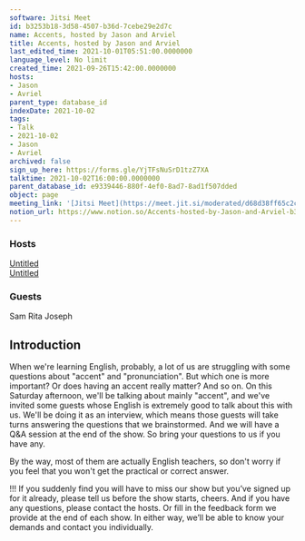 ```yaml
---
software: Jitsi Meet
id: b3253b18-3d58-4507-b36d-7cebe29e2d7c
name: Accents, hosted by Jason and Arviel
title: Accents, hosted by Jason and Arviel
last_edited_time: 2021-10-01T05:51:00.0000000
language_level: No limit
created_time: 2021-09-26T15:42:00.0000000
hosts:
- Jason
- Avriel
parent_type: database_id
indexDate: 2021-10-02
tags:
- Talk
- 2021-10-02
- Jason
- Avriel
archived: false
sign_up_here: https://forms.gle/YjTFsNuSrD1tzZ7XA
talktime: 2021-10-02T16:00:00.0000000
parent_database_id: e9339446-880f-4ef0-8ad7-8ad1f507dded
object: page
meeting_link: '[Jitsi Meet](https://meet.jit.si/moderated/d68d38ff65c2c8bfc93b2aac66e6fc040183b5474419b930922a614765e6e843)'
notion_url: https://www.notion.so/Accents-hosted-by-Jason-and-Arviel-b3253b183d584507b36d7cebe29e2d7c
---
```


###                                                                   Hosts
[Untitled](https://www.notion.so/cb083fc4f0b7459aa5afe1900ef25a1f)   
[Untitled](https://www.notion.so/06eedd6e889c43369b68aa6f0742675b)   

###                                                                  Guests 



Sam
Rita 
Joseph

##                                                  Introduction
When we're learning English, probably, a lot of us are struggling with some questions about "accent" and "pronunciation". But which one is more important? Or does having an accent really matter? And so on. On this Saturday afternoon, we'll be talking about mainly "accent", and we've invited some guests whose English is extremely good to talk about this with us. We'll be doing it as an interview, which means those guests will take turns answering the questions that we brainstormed. And we will have a Q&A session at the end of the show. So bring your questions to us if you have any. 

By the way, most of them are actually English teachers, so don't worry if you feel that you won't get the practical or correct answer. 

!!! If you suddenly find you will have to miss our show but you’ve signed up for it already, please tell us before the show starts, cheers.
And if you have any questions, please contact the hosts. Or fill in the feedback form we provide at the end of each show. In either way, we’ll be able to know your demands and contact you individually.









